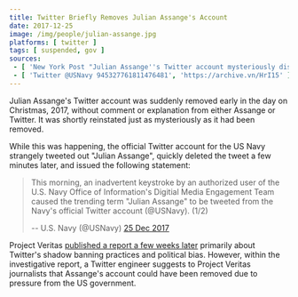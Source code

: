```yaml
---
title: Twitter Briefly Removes Julian Assange's Account
date: 2017-12-25
image: /img/people/julian-assange.jpg
platforms: [ twitter ]
tags: [ suspended, gov ]
sources:
 - [ 'New York Post "Julian Assange''s Twitter account mysteriously disappears" by Mark Moore (25 Dec 2017)', 'https://archive.vn/yUP7C' ]
 - [ 'Twitter @USNavy 945327761811476481', 'https://archive.vn/HrI15' ]
---
```


Julian Assange's Twitter account was suddenly removed early in the day on
Christmas, 2017, without comment or explanation from either Assange or Twitter.
It was shortly reinstated just as mysteriously as it had been removed.

While this was happening, the official Twitter account for the US Navy
strangely tweeted out "Julian Assange", quickly deleted the tweet a few minutes
later, and issued the following statement:
> This morning, an inadvertent keystroke by an authorized user of the U.S. Navy
> Office of Information's Digitial Media Engagement Team caused the trending
> term "Julian Assange" to be tweeted from the Navy's official Twitter account
> (@USNavy). (1/2)
>
> -- U.S. Navy (@USNavy) [25 Dec 2017](https://archive.vn/HrI15)

Project Veritas [published a report a few weeks
later](/events/project-veritas-reveals-twitter-shadow-banning-in-undercover-video/)
primarily about Twitter's shadow banning practices and political bias. However,
within the investigative report, a Twitter engineer suggests to Project Veritas
journalists that Assange's account could have been removed due to pressure from
the US government.
